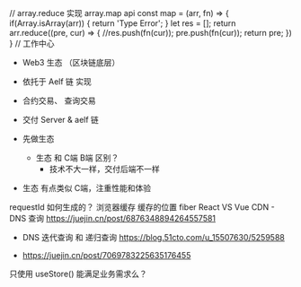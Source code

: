 // array.reduce 实现 array.map api
const map = (arr, fn) => {
  if(Array.isArray(arr)) {
    return 'Type Error';
  }
  let res = [];
  return arr.reduce((pre, cur) => {
     //res.push(fn(cur));
     pre.push(fn(cur));
     return pre;
  })
}
// 工作中心
* Web3 生态 （区块链底层）
* 依托于 Aelf 链 实现
* 合约交易、 查询交易 
* 交付 Server  & aelf 链
* 先做生态 
  * 生态 和 C端  B端 区别？
    * 技术不大一样，交付后端不一样

* 生态 有点类似 C端，注重性能和体验



requestId 如何生成的？
浏览器缓存
缓存的位置
fiber
React VS  Vue
CDN -  DNS 查询 https://juejin.cn/post/6876348894264557581
* DNS 迭代查询 和 递归查询 https://blog.51cto.com/u_15507630/5259588 

* https://juejin.cn/post/7069783225635176455


只使用 useStore() 能满足业务需求么？
















